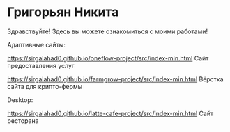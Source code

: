 # Григорьян Никита
Здравствуйте! Здесь вы можете ознакомиться с моими работами!

Адаптивные сайты:

https://sirgalahad0.github.io/oneflow-project/src/index-min.html
Сайт предоставления услуг

https://sirgalahad0.github.io/farmgrow-project/src/index-min.html
Вёрстка сайта для крипто-фермы 

Desktop:

https://sirgalahad0.github.io/latte-cafe-project/src/index-min.html
Сайт ресторана

